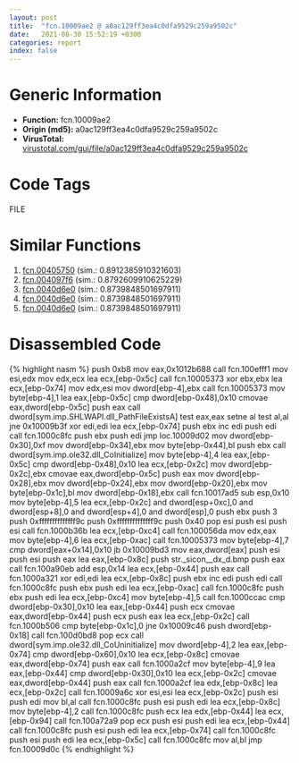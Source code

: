 ```yaml
---
layout: post
title:  "fcn.10009ae2 @ a0ac129ff3ea4c0dfa9529c259a9502c"
date:   2021-08-30 15:52:19 +0300
categories: report
index: false
---
```


# Generic Information
- **Function:** fcn.10009ae2
- **Origin (md5):** a0ac129ff3ea4c0dfa9529c259a9502c
- **VirusTotal:** [virustotal.com/gui/file/a0ac129ff3ea4c0dfa9529c259a9502c][virustotal_ref]

# Code Tags
<span class="tag" id="FILE">FILE</span>


# Similar Functions

1. [fcn.00405750][similar_1_ref] (sim.: 0.8912385910321603)
2. [fcn.004097f6][similar_2_ref] (sim.: 0.8792609910625229)
3. [fcn.0040d6e0][similar_3_ref] (sim.: 0.8739848501697911)
4. [fcn.0040d6e0][similar_4_ref] (sim.: 0.8739848501697911)
5. [fcn.0040d6e0][similar_5_ref] (sim.: 0.8739848501697911)


# Disassembled Code

{% highlight nasm %}
push 0xb8
mov eax,0x1012b688
call fcn.100efff1
mov esi,edx
mov edx,ecx
lea ecx,[ebp-0x5c]
call fcn.10005373
xor ebx,ebx
lea ecx,[ebp-0x74]
mov edx,esi
mov dword[ebp-4],ebx
call fcn.10005373
mov byte[ebp-4],1
lea eax,[ebp-0x5c]
cmp dword[ebp-0x48],0x10
cmovae eax,dword[ebp-0x5c]
push eax
call dword[sym.imp.SHLWAPI.dll_PathFileExistsA]
test eax,eax
setne al
test al,al
jne 0x10009b3f
xor edi,edi
lea ecx,[ebp-0x74]
push ebx
inc edi
push edi
call fcn.1000c8fc
push ebx
push edi
jmp loc.10009d02
mov dword[ebp-0x30],0xf
mov dword[ebp-0x34],ebx
mov byte[ebp-0x44],bl
push ebx
call dword[sym.imp.ole32.dll_CoInitialize]
mov byte[ebp-4],4
lea eax,[ebp-0x5c]
cmp dword[ebp-0x48],0x10
lea ecx,[ebp-0x2c]
mov dword[ebp-0x2c],ebx
cmovae eax,dword[ebp-0x5c]
push eax
mov dword[ebp-0x28],ebx
mov dword[ebp-0x24],ebx
mov dword[ebp-0x20],ebx
mov byte[ebp-0x1c],bl
mov dword[ebp-0x18],ebx
call fcn.10017ad5
sub esp,0x10
mov byte[ebp-4],5
lea ecx,[ebp-0x2c]
and dword[esp+0xc],0
and dword[esp+8],0
and dword[esp+4],0
and dword[esp],0
push ebx
push 3
push 0xffffffffffffff9c
push 0xffffffffffffff9c
push 0x40
pop esi
push esi
push esi
call fcn.1000b36b
lea ecx,[ebp-0xc4]
call fcn.100056da
mov edx,eax
mov byte[ebp-4],6
lea ecx,[ebp-0xac]
call fcn.10005373
mov byte[ebp-4],7
cmp dword[eax+0x14],0x10
jb 0x10009bd3
mov eax,dword[eax]
push esi
push esi
push eax
lea eax,[ebp-0x8c]
push str._sicon__dx_d.bmp
push eax
call fcn.100a90eb
add esp,0x14
lea ecx,[ebp-0x44]
push eax
call fcn.1000a321
xor edi,edi
lea ecx,[ebp-0x8c]
push ebx
inc edi
push edi
call fcn.1000c8fc
push ebx
push edi
lea ecx,[ebp-0xac]
call fcn.1000c8fc
push ebx
push edi
lea ecx,[ebp-0xc4]
mov byte[ebp-4],5
call fcn.1000ccac
cmp dword[ebp-0x30],0x10
lea eax,[ebp-0x44]
push ecx
cmovae eax,dword[ebp-0x44]
push ecx
push eax
lea ecx,[ebp-0x2c]
call fcn.1000b506
cmp byte[ebp-0x1c],0
jne 0x10009c46
push dword[ebp-0x18]
call fcn.100d0bd8
pop ecx
call dword[sym.imp.ole32.dll_CoUninitialize]
mov dword[ebp-4],2
lea eax,[ebp-0x74]
cmp dword[ebp-0x60],0x10
lea ecx,[ebp-0x8c]
cmovae eax,dword[ebp-0x74]
push eax
call fcn.1000a2cf
mov byte[ebp-4],9
lea eax,[ebp-0x44]
cmp dword[ebp-0x30],0x10
lea ecx,[ebp-0x2c]
cmovae eax,dword[ebp-0x44]
push eax
call fcn.1000a2cf
lea edx,[ebp-0x8c]
lea ecx,[ebp-0x2c]
call fcn.10009a6c
xor esi,esi
lea ecx,[ebp-0x2c]
push esi
push edi
mov bl,al
call fcn.1000c8fc
push esi
push edi
lea ecx,[ebp-0x8c]
mov byte[ebp-4],2
call fcn.1000c8fc
push ecx
lea edx,[ebp-0x44]
lea ecx,[ebp-0x94]
call fcn.100a72a9
pop ecx
push esi
push edi
lea ecx,[ebp-0x44]
call fcn.1000c8fc
push esi
push edi
lea ecx,[ebp-0x74]
call fcn.1000c8fc
push esi
push edi
lea ecx,[ebp-0x5c]
call fcn.1000c8fc
mov al,bl
jmp fcn.10009d0c
{% endhighlight %}


[similar_1_ref]: /report/fcn.00405750@69b3c79878674ea715338a112bb5caa6
[similar_2_ref]: /report/fcn.004097f6@418e0921f3a9bd4f5bc0dcc59623b5a1
[similar_3_ref]: /report/fcn.0040d6e0@912f1d013a0d6151bc7a7cef6da1b2a0
[similar_4_ref]: /report/fcn.0040d6e0@fb9b7d22bc1c143ac66b0575cbdd088d
[similar_5_ref]: /report/fcn.0040d6e0@152885a790b99953ce23874f0947b7bd
[virustotal_ref]: https://www.virustotal.com/gui/file/a0ac129ff3ea4c0dfa9529c259a9502c